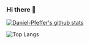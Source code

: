 ### Hi there 👋

[![Daniel-Pfeffer's github stats](https://github-readme-stats.vercel.app/api?username=Daniel-Pfeffer)](https://github.com/anuraghazra/github-readme-stats)

![Top Langs](https://github-readme-stats.vercel.app/api/top-langs/?username=Daniel-Pfeffer&layout=compact)
<!--
